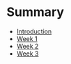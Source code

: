 # Summary

* [Introduction](README.md)
* [Week 1](week1.md)
* [Week 2](week2.md)
* [Week 3](week3.md)
